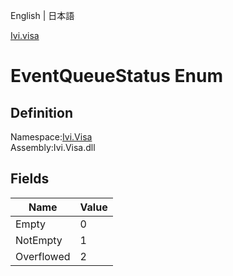 English | 日本語

[Ivi.visa](Ivi.Visa.md)

# EventQueueStatus Enum

## Definition
Namespace:[Ivi.Visa](Ivi.Visa.md)<BR>
Assembly:Ivi.Visa.dll

## Fields

|Name|Value|
|---|---|
|Empty|0|
|NotEmpty|1|
|Overflowed|2|
